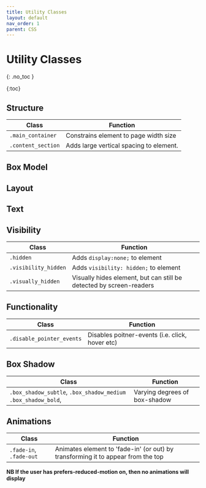 ```yaml
---
title: Utility Classes
layout: default
nav_order: 1
parent: CSS
---
```


# Utility Classes
{: .no_toc }

{:toc}

## Structure

| Class | Function |
|--- | --- |
| `.main_container` | Constrains element to page width size
| `.content_section` | Adds large vertical spacing to element.

## Box Model

## Layout

## Text

## Visibility

| Class | Function |
|--- | --- |
| `.hidden` | Adds `display:none;` to element
| `.visibility_hidden` | Adds `visibility: hidden;` to element
| `.visually_hidden` | Visually hides element, but can still be detected by screen-readers


## Functionality

| Class | Function |
|--- | --- |
| `.disable_pointer_events` | Disables poitner-events (i.e. click, hover etc)

## Box Shadow

| Class | Function |
|--- | --- |
| `.box_shadow_subtle`, `.box_shadow_medium` `.box_shadow_bold`,  | Varying degrees of box-shadow

## Animations

| Class | Function |
|--- | --- |
| `.fade-in`, `.fade-out` | Animates element to 'fade-in' (or out) by transforming it to appear from the top

**NB If the user has prefers-reduced-motion on, then no animations will display**